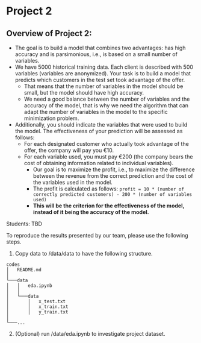 # Project 2

## Overview of Project 2:
- The goal is to build a model that combines two advantages: has high accuracy and is parsimonious, i.e., is based on a small number of variables.
- We have 5000 historical training data. Each client is described with 500 variables (variables are anonymized). Your task is to build a model that predicts which customers in the test set took advantage of the offer.
    - That means that the number of variables in the model should be small, but the model should have high accuracy.
    - We need a good balance between the number of variables and the accuracy of the model, that is why we need the algorithm that can adapt the number of variables in the model to the specific minimization problem.
- Additionally, you should indicate the variables that were used to build the model. The effectiveness of your prediction will be assessed as follows:
    - For each designated customer who actually took advantage of the offer, the company will pay you €10.
    - For each variable used, you must pay €200 (the company bears the cost of obtaining information related to individual variables).
        - Our goal is to maximize the profit, i.e., to maximize the difference between the revenue from the correct prediction and the cost of the variables used in the model.
        - The profit is calculated as follows: `profit = 10 * (number of correctly predicted customers) - 200 * (number of variables used)`
        - **This will be the criterion for the effectiveness of the model, instead of it being the accuracy of the model.**

Students: TBD

To reproduce the results presented by our team, please use the following steps.

1. Copy data to /data/data to have the following structure.
```
codes
│   README.md   
│
└───data
│   │   eda.ipynb
│   │
│   └───data
│       │   x_test.txt
│       │   x_train.txt
│       │   y_train.txt
│   
└───...
```

2. (Optional) run /data/eda.ipynb to investigate project dataset.